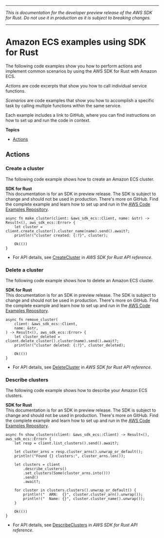 --------

 *This is documentation for the developer preview release of the AWS SDK for Rust\. Do not use it in production as it is subject to breaking changes\.* 

--------

# Amazon ECS examples using SDK for Rust<a name="rust_ecs_code_examples"></a>

The following code examples show you how to perform actions and implement common scenarios by using the AWS SDK for Rust with Amazon ECS\.

*Actions* are code excerpts that show you how to call individual service functions\.

*Scenarios* are code examples that show you how to accomplish a specific task by calling multiple functions within the same service\.

Each example includes a link to GitHub, where you can find instructions on how to set up and run the code in context\.

**Topics**
+ [Actions](#actions)

## Actions<a name="actions"></a>

### Create a cluster<a name="ecs_CreateCluster_rust_topic"></a>

The following code example shows how to create an Amazon ECS cluster\.

**SDK for Rust**  
This documentation is for an SDK in preview release\. The SDK is subject to change and should not be used in production\.
 There's more on GitHub\. Find the complete example and learn how to set up and run in the [AWS Code Examples Repository](https://github.com/awsdocs/aws-doc-sdk-examples/tree/main/rust_dev_preview/ecs#code-examples)\. 
  

```
async fn make_cluster(client: &aws_sdk_ecs::Client, name: &str) -> Result<(), aws_sdk_ecs::Error> {
    let cluster = client.create_cluster().cluster_name(name).send().await?;
    println!("cluster created: {:?}", cluster);

    Ok(())
}
```
+  For API details, see [CreateCluster](https://docs.rs/releases/search?query=aws-sdk) in *AWS SDK for Rust API reference*\. 

### Delete a cluster<a name="ecs_DeleteCluster_rust_topic"></a>

The following code example shows how to delete an Amazon ECS cluster\.

**SDK for Rust**  
This documentation is for an SDK in preview release\. The SDK is subject to change and should not be used in production\.
 There's more on GitHub\. Find the complete example and learn how to set up and run in the [AWS Code Examples Repository](https://github.com/awsdocs/aws-doc-sdk-examples/tree/main/rust_dev_preview/ecs#code-examples)\. 
  

```
async fn remove_cluster(
    client: &aws_sdk_ecs::Client,
    name: &str,
) -> Result<(), aws_sdk_ecs::Error> {
    let cluster_deleted = client.delete_cluster().cluster(name).send().await?;
    println!("cluster deleted: {:?}", cluster_deleted);

    Ok(())
}
```
+  For API details, see [DeleteCluster](https://docs.rs/releases/search?query=aws-sdk) in *AWS SDK for Rust API reference*\. 

### Describe clusters<a name="ecs_DescribeClusters_rust_topic"></a>

The following code example shows how to describe your Amazon ECS clusters\.

**SDK for Rust**  
This documentation is for an SDK in preview release\. The SDK is subject to change and should not be used in production\.
 There's more on GitHub\. Find the complete example and learn how to set up and run in the [AWS Code Examples Repository](https://github.com/awsdocs/aws-doc-sdk-examples/tree/main/rust_dev_preview/ecs#code-examples)\. 
  

```
async fn show_clusters(client: &aws_sdk_ecs::Client) -> Result<(), aws_sdk_ecs::Error> {
    let resp = client.list_clusters().send().await?;

    let cluster_arns = resp.cluster_arns().unwrap_or_default();
    println!("Found {} clusters:", cluster_arns.len());

    let clusters = client
        .describe_clusters()
        .set_clusters(Some(cluster_arns.into()))
        .send()
        .await?;

    for cluster in clusters.clusters().unwrap_or_default() {
        println!("  ARN:  {}", cluster.cluster_arn().unwrap());
        println!("  Name: {}", cluster.cluster_name().unwrap());
    }

    Ok(())
}
```
+  For API details, see [DescribeClusters](https://docs.rs/releases/search?query=aws-sdk) in *AWS SDK for Rust API reference*\. 